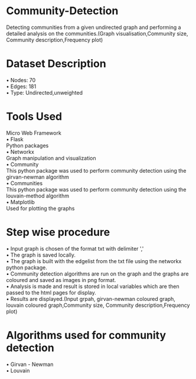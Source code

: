 # Community-Detection
Detecting communities from a given undirected graph and performing a detailed analysis on the 
communities.(Graph visualisation,Community size, Community description,Frequency plot)

# Dataset Description
• Nodes: 70<br/>
• Edges: 181<br/>
• Type: Undirected,unweighted<br/>

# Tools Used
Micro Web Framework<br/>
• Flask<br/>
Python packages<br/>
• Networkx<br/>
Graph manipulation and visualization<br/>
• Community<br/>
This python package was used to perform community detection using the girvan-newman
algorithm <br/>
• Communities<br/>
This python package was used to perform community detection using the louvain-method 
algorithm <br/>
• Matplotlib<br/>
Used for plotting the graphs<br/>

# Step wise procedure
• Input graph is chosen of the format txt with delimiter ',' <br/>
• The graph is saved locally.<br/>
• The graph is built with the edgelist from the txt file using the networkx python package.<br/>
• Community detection algorithms are run on the graph and the graphs are coloured and saved as images in png format.<br/>
• Analysis is made and result is stored in local variables which are then passed to the html pages for display.<br/>
• Results are displayed.(Input grpah, girvan-newman coloured graph, louvain coloured graph,Community size, Community description,Frequency plot)<br/>

# Algorithms used for community detection
• Girvan - Newman<br/>
• Louvain
